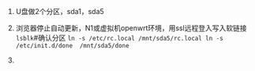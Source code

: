 1. U盘做2个分区，sda1，sda5
2. 浏览器停止自动更新，N1或虚拟机openwrt环境，用ssl远程登入写入软链接
    `lsblk`#确认分区
    `ln -s /etc/rc.local /mnt/sda5/rc.local
     ln -s /etc/init.d/done  /mnt/sda5/done`

3. 